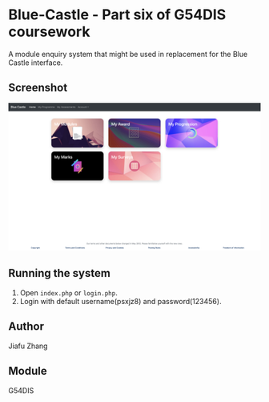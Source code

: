 # Blue-Castle - Part six of G54DIS coursework
A module enquiry system that might be used in replacement for the Blue Castle interface.

## Screenshot
![](images/screenshot.png)

## Running the system
1. Open `index.php` or `login.php`.
2. Login with default username(psxjz8) and password(123456).

## Author
Jiafu Zhang

## Module
G54DIS
